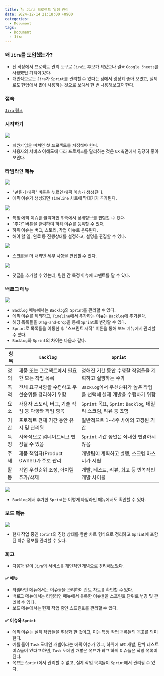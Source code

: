 ```yaml
---
title: 🏷️ Jira 프로젝트 일정 관리
date: 2024-12-14 21:18:00 +0900
categories:
  - Document
tags:
  - Document
  - Jira
---
```


### 왜 `Jira`를 도입했는가?
- 전 직장에서 프로젝트 관리 도구로 `Jira`도 후보가 되었으나 결국 `Google Sheets`를 사용했던 기억이 있다.
- 개인적으로는 `Jira`가 `Sprint`를 관리할 수 있다는 점에서 굉장히 좋아 보였고, 실제로도 현업에서 많이 사용하는 것으로 보여서 한 번 사용해보고자 한다.


### 접속
[`Jira` 링크](https://www.atlassian.com/software/jira?campaign=22022364391&adgroup=170451573565&targetid=kwd-855725830&matchtype=e&network=g&device=c&device_model=&creative=725246267279&keyword=jira&placement=&target=&ds_eid=700000001558501&ds_e1=GOOGLE&gad_source=1&gclid=CjwKCAiA9vS6BhA9EiwAJpnXw7O5SFBCe5Sij3wLiPz_Mn84JrKVvVdbi5zo0SYIC7E-Z2SHGZqY8RoCrCMQAvD_BwE)


### 시작하기
![](/assets/image/Pasted%20image%2020250531133902.png)
- 회원가입을 마치면 첫 프로젝트를 지정해야 한다.
- 사용자의 서비스 이해도에 따라 프로세스를 달리하는 것은 `UX` 측면에서 굉장히 좋아 보인다.


### 타임라인 메뉴
![](/assets/image/Pasted%20image%2020250531134149.png)
- "만들기 에픽" 버튼을 누르면 에픽 이슈가 생성된다.
- 에픽 이슈가 생성되면 `Timeline` 차트에 막대기가 추가된다.

![](/assets/image/Pasted%20image%2020250531134412.png)
- 특정 에픽 이슈를 클릭하면 우측에서 상세정보를 편집할 수 있다.
- "추가" 버튼을 클릭하여 하위 이슈를 등록할 수 있다. 
- 하위 이슈는 버그, 스토리, 작업 이슈로 분류된다.
- 해야 할 일, 완료 등 진행상태를 설정하고, 설명을 편집할 수 있다.

![](/assets/image/Pasted%20image%2020250531134519.png)
- 스크롤을 더 내리면 세부 사항을 편집할 수 있다.

![](/assets/image/Pasted%20image%2020250531134547.png)
- 댓글을 추가할 수 있는데, 팀원 간 특정 이슈에 코멘트를 달 수 있다.


### 백로그 메뉴
![](/assets/image/Pasted%20image%2020250531134814.png)
- `Backlog` 메뉴에서는 `Backlog`와 `Sprint`를 관리할 수 있다.
- 에픽 이슈를 제외하고, `Timeline`에서 추가하는 이슈는 `Backlog`에 추가된다.
- 해당 목록들을 `Drag-and-Drop`을 통해 `Sprint`로 변경할 수 있다.
- `Sprint`로 목록들을 이동한 후 "스프린트 시작" 버튼을 통해 보드 메뉴에서 관리할 수 있다. 
- `Backlog`와 `Sprint`의 차이는 다음과 같다.

| 항목 | `Backlog`                                          | `Sprint`                                                              |
| ---- | -------------------------------------------------- | --------------------------------------------------------------------- |
| 정의 | 제품 또는 프로젝트에서 필요한 모든 작업 목록       | 정해진 기간 동안 수행할 작업들을 계획하고 실행하는 주기               |
| 목적 | 전체 요구사항을 수집하고 우선순위를 정리하기 위함  | `Backlog`에서 우선순위가 높은 작업을 선택해 실제 개발을 수행하기 위함 |
| 요소 | 사용자 스토리, 버그, 기술 작업 등 다양한 작업 항목 | `Sprint` 목표, `Sprint` `Backlog`, 데일리 스크럼, 리뷰 등 포함        |
| 기간 | 프로젝트 전체 기간 동안 유지 및 관리됨             | 일반적으로 1~4주 사이의 고정된 기간                                   |
| 특징 | 지속적으로 업데이트되고 변경될 수 있음             | `Sprint` 기간 동안은 최대한 변경하지 않음                             |
| 주체 | 제품 책임자(Product Owner)가 주로 관리             | 개발팀이 계획하고 실행, 스크럼 마스터가 지원                          |
| 활동 | 작업 우선순위 조정, 아이템 추가/삭제               | 개발, 테스트, 리뷰, 회고 등 반복적인 개발 사이클                      | 

![](/assets/image/Pasted%20image%2020250531135603.png)
- `Backlog`에서 추가한 `Sprint`는 이렇게 타임라인 메뉴에서도 확인할 수 있다.


### 보드 메뉴
![](/assets/image/Pasted%20image%2020250531135456.png)
- 현재 작업 중인 `Sprint`의 진행 상태를 칸반 차트 형식으로 정리하고 `Sprint`에 포함된 이슈 정보를 관리할 수 있다.


### 회고
- 다음과 같이 `Jira`의 서비스를 개인적인 개념으로 정리해보았다.

#### ✅ 메뉴
- 타임라인 메뉴에서는 이슈들을 관리하며 간트 차트를 확인할 수 있다.
- 백로그 메뉴에서는 타임라인 메뉴에서 등록한 이슈들을 스프린트 단위로 변경 및 관리할 수 있다.
- 보드 메뉴에서는 현재 작업 중인 스프린트를 관리할 수 있다.

#### ✅ 이슈와 `Sprint`
- 에픽 이슈는 실제 작업들을 추상화 한 것이고, 이는 특정 작업 목록들의 목표를 의미한다.
- 예를 들어 `Task` 도메인 개발이라는 에픽 이슈가 있고, 하위에 `API` 개발, 단위 테스트 이슈들이 있다고 하면, `Task` 도메인 개발은 목표가 되고 하위 이슈들은 작업 목록이 된다.
- 목표는 `Sprint`에서 관리할 수 없고, 실제 작업 목록들이 `Sprint`에서 관리될 수 있다.  